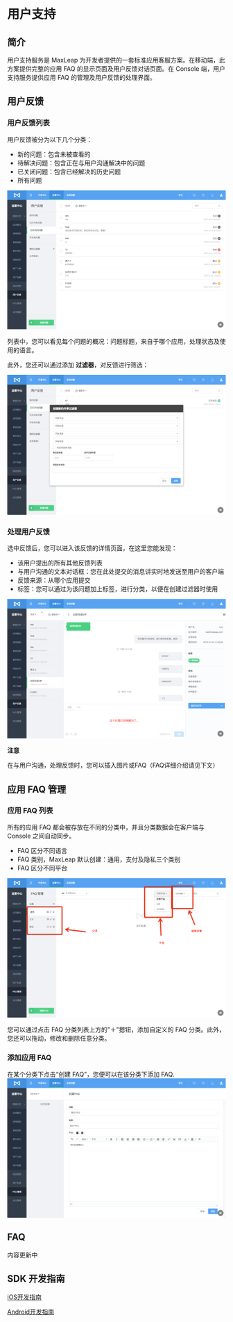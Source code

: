 # 用户支持
## 简介
用户支持服务是 MaxLeap 为开发者提供的一套标准应用客服方案。在移动端，此方案提供完整的应用 FAQ 的显示页面及用户反馈对话页面。在 Console 端，用户支持服务提供应用 FAQ 的管理及用户反馈的处理界面。


## 用户反馈

### 用户反馈列表
用户反馈被分为以下几个分类：

* 新的问题：包含未被查看的
* 待解决问题：包含正在与用户沟通解决中的问题
* 已关闭问题：包含已经解决的历史问题
* 所有问题

![imgSPFeedbackList.png](../../../images/support_1.png)

列表中，您可以看见每个问题的概况：问题标题，来自于哪个应用，处理状态及使用的语言。

此外，您还可以通过添加 **过滤器**，对反馈进行筛选：

![imgSPAddFilter.png](../../../images/support_3.png)


### 处理用户反馈

选中反馈后，您可以进入该反馈的详情页面，在这里您能发现：

* 该用户提出的所有其他反馈列表
* 与用户沟通的文本对话框：您在此处提交的消息讲实时地发送至用户的客户端
* 反馈来源：从哪个应用提交
* 标签：您可以通过为该问题加上标签，进行分类，以便在创建过滤器时使用

![imgSPHandleFeedback.png](../../../images/support_2.png)

**注意**

在与用户沟通，处理反馈时，您可以插入图片或FAQ（FAQ详细介绍请见下文）


## 应用 FAQ 管理
### 应用 FAQ 列表
所有的应用 FAQ 都会被存放在不同的分类中，并且分类数据会在客户端与 Console 之间自动同步。

* FAQ 区分不同语言
* FAQ 类别，MaxLeap 默认创建：通用，支付及隐私三个类别
* FAQ 区分不同平台

![imgSPFAQList.png](../../../images/FAQ_3.png)

您可以通过点击 FAQ 分类列表上方的"＋"摁钮，添加自定义的 FAQ 分类。此外，您还可以拖动，修改和删除任意分类。

### 添加应用 FAQ

在某个分类下点击“创建 FAQ”，您便可以在该分类下添加 FAQ.
![imgSPFAQAddFAQ.png](../../../images/FAQ_2.png)


## FAQ
内容更新中

## SDK 开发指南

[iOS开发指南](ML_DOCS_GUIDE_LINK_PLACEHOLDER_IOS#SUPPORT_ZH)

[Android开发指南](ML_DOCS_GUIDE_LINK_PLACEHOLDER_ANDROID#SUPPORT_ZH)

